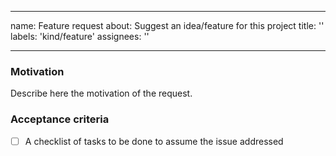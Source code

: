 <!--
SPDX-FileCopyrightText: 2025 2025 INDUSTRIA DE DISEÑO TEXTIL S.A. (INDITEX S.A.)
SPDX-FileContributor: enriqueavi@inditex.com

SPDX-License-Identifier: CC-BY-4.0
-->
---
name: Feature request
about: Suggest an idea/feature for this project
title: ''
labels: 'kind/feature'
assignees: ''

---

### Motivation

Describe here the motivation of the request.

### Acceptance criteria

- [ ] A checklist of tasks to be done to assume the issue addressed
